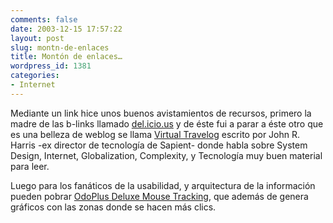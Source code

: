```yaml
---
comments: false
date: 2003-12-15 17:57:22
layout: post
slug: montn-de-enlaces
title: Montón de enlaces…
wordpress_id: 1381
categories:
- Internet
---
```


Mediante un link hice unos buenos avistamientos de recursos, primero la madre de las b-links llamado [del.icio.us](http://del.icio.us) y de éste fui a parar a éste otro que es una belleza de weblog se llama [Virtual Travelog](http://www.virtualtravelog.net) escrito por John R. Harris -ex director de tecnología de Sapient- donde habla sobre System Design, Internet, Globalization, Complexity, y Tecnología muy buen material para leer.





Luego para los fanáticos de la usabilidad, y arquitectura de la información pueden pobrar  [OdoPlus Deluxe Mouse Tracking](http://www.fridgesoft.de/odoplus.php), que además de genera gráficos con las zonas donde se hacen más clics.




 
